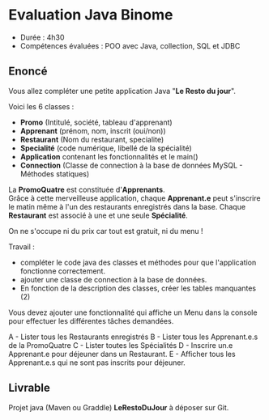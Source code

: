 # Evaluation Java Binome

- Durée : 4h30
- Compétences évaluées : POO avec Java, collection, SQL et JDBC

## Enoncé

Vous allez compléter une petite application Java "**Le Resto du jour**".

Voici les 6 classes :

- **Promo** (Intitulé, société, tableau d'apprenant)
- **Apprenant** (prénom, nom, inscrit (oui/non))
- **Restaurant** (Nom du restaurant, specialite)
- **Specialité** (code numérique, libellé de la spécialité)
- **Application** contenant les fonctionnalités et le main()
- **Connection** (Classe de connection à la base de données MySQL - Méthodes statiques)

La **PromoQuatre** est constituée d'**Apprenants**.  
Grâce à cette merveilleuse application, chaque **Apprenant.e** peut s'inscrire le matin même à l'un des restaurants enregistrés dans la base. Chaque **Restaurant** est associé à une et une seule **Spécialité**.

On ne s'occupe ni du prix car tout est gratuit, ni du menu !

Travail :

- compléter le code java des classes et méthodes pour que l'application fonctionne correctement.
- ajouter une classe de connection à la base de données.
- En fonction de la description des classes, créer les tables manquantes (2)

Vous devez ajouter une fonctionnalité qui affiche un Menu dans la console pour effectuer les différentes tâches demandées.

 A - Lister tous les Restaurants enregistrés
 B - Lister tous les Apprenant.e.s de la PromoQuatre
 C - Lister toutes les Spécialités
 D - Inscrire un.e Apprenant.e pour déjeuner dans un Restaurant.
 E - Afficher tous les Apprenant.e.s qui ne sont pas inscrits pour déjeuner.

## Livrable

Projet java (Maven ou Graddle) **LeRestoDuJour** à déposer sur Git.
